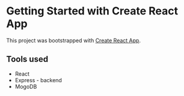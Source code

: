 # Getting Started with Create React App

This project was bootstrapped with [Create React App](https://github.com/facebook/create-react-app).

## Tools used
* React
* Express - backend
* MogoDB

